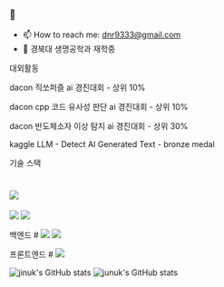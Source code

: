 ###  👋
- 📫 How to reach me: dnr9333@gmail.com
- 🌱 경북대 생명공학과 재학중

대외활동

dacon 직쏘퍼즐 ai 경진대회 - 상위 10%

dacon cpp 코드 유사성 판단 ai 경진대회 - 상위 10%

dacon 반도체소자 이상 탐지 ai 경진대회 - 상위 30%

kaggle LLM - Detect AI Generated Text - bronze medal

기술 스택 

# <img src="https://img.shields.io/badge/PyTorch-D1180B?style=flat-square&logo=#EE4C2C&logoColor=#D1180B"/>
<img src="https://img.shields.io/badge/Python-3766AB?style=flat-square&logo=Python&logoColor=white"/> 
<img src="https://img.shields.io/badge/C++-345F53?style=flat-square&logo=C++&logoColor=345F53"/>

백엔드 # <img src="https://img.shields.io/badge/FASTAPI-43EED6?style=flat-square&logo=#009688&logoColor=43EED6"/>
<img src="https://img.shields.io/badge/Django-0A3711?style=flat-square&logo=#Django&logoColor=0A3711"/>

프론트엔드 # <img src="https://img.shields.io/badge/Flutter-0B6DB7?style=flat-square&logo=#Flutter&logoColor=0B6DB7"/>


![jinuk's GitHub stats](https://github-readme-stats.vercel.app/api?username=jinuk0211&show_icons=true&theme=radical)
![junuk's GitHub stats](https://github-readme-stats.vercel.app/api?username=jinuk0211&show_icons=true&theme=radical)


<!--
**jinuk0211/jinuk0211** is a ✨ _special_ ✨ repository because its `README.md` (this file) appears on your GitHub profile.

Here are some ideas to get you started:

- 🔭 I’m currently working on ...
- 🌱 I’m currently learning ...
- 👯 I’m looking to collaborate on ...
- 🤔 I’m looking for help with ...
- 💬 Ask me about ...
- 📫 How to reach me: ...
- 😄 Pronouns: ...
- ⚡ Fun fact: ...
-->
